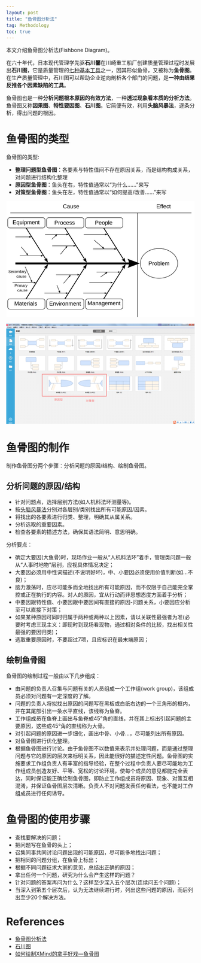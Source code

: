 ```yaml
---
layout: post
title: "鱼骨图分析法"
tag: Methodology
toc: true
---
```


本文介绍鱼骨图分析法(Fishbone Diagram)。

<!--more-->

在六十年代，日本现代管理学先驱**石川馨**在川崎重工船厂创建质量管理过程时发展出**石川图**，它是质量管理的[七种基本工具](https://zh.wikipedia.org/wiki/%E5%93%81%E7%AE%A1%E4%B8%83%E5%A4%A7%E6%89%8B%E6%B3%95)之一，因其形似鱼骨，又被称为**鱼骨图**。在生产质量管理中，石川图可以帮助企业逆向剖析各个部门的问题，是**一种由结果反推各个因素缺陷的工具**。

鱼骨图也是一种**分析问题根本原因的有效方法**，一种**透过现象看本质的分析方法**。鱼骨图又称**因果图**、**特性要因图**、**石川图**。它简便有效，利用**头脑风暴法**，逐条分析，得出问题的根因。

# 鱼骨图的类型

鱼骨图的类型:

* **整理问题型鱼骨图**：各要素与特性值间不存在原因关系，而是结构构成关系，对问题进行结构化整理
* **原因型鱼骨图**：鱼头在右，特性值通常以“为什么……”来写
* **对策型鱼骨图**：鱼头在左，特性值通常以“如何提高/改善……”来写

![Fishbone Diagram](/assets/Ishikawa_Fishbone_Diagram.svg)

![XMind-for-Fishbone-Diagram](/assets/XMind-for-Fishbone-Diagram.png)

# 鱼骨图的制作

制作鱼骨图分两个步骤：分析问题的原因/结构、绘制鱼骨图。

## 分析问题的原因/结构

* 针对问题点，选择层别方法(如人机料法环测量等)。
* 按<a href="{{ site.base-url }}/2017/03/03/brain-storming.html">头脑风暴法</a>分别对各层别/类别找出所有可能原因/因素。
* 将找出的各要素进行归类、整理，明确其从属关系。
* 分析选取的重要因素。
* 检查各要素的描述方法，确保其语法简明、意思明确。

分析要点：

* 确定大要因(大鱼骨)时，现场作业一般从“人机料法环”着手，管理类问题一般从“人事时地物”层别，应视具体情况决定；
* 大要因必须用中性词描述(不说明好坏)，中、小要因必须使用价值判断(如...不良)；
* 脑力激荡时，应尽可能多而全地找出所有可能原因，而不仅限于自己能完全掌控或正在执行的内容。对人的原因，宜从行动而非思想态度方面着手分析；
* 中要因跟特性值、小要因跟中要因间有直接的原因-问题关系，小要因应分析至可以直接下对策；
* 如果某种原因可同时归属于两种或两种以上因素，请以关联性最强者为准(必要时考虑三现主义：即现时到现场看现物，通过相对条件的比较，找出相关性最强的要因归类)；
* 选取重要原因时，不要超过7项，且应标识在最末端原因；

## 绘制鱼骨图

鱼骨图的绘制过程一般由以下几步组成：

* 由问题的负责人召集与问题有关的人员组成一个工作组(work group)，该组成员必须对问题有一定深度的了解。
* 问题的负责人将拟找出原因的问题写在黑板或白纸右边的一个三角形的框内，并在其尾部引出一条水平直线，该线称为鱼脊。
* 工作组成员在鱼脊上画出与鱼脊成45°角的直线，并在其上标出引起问题的主要原因，这些成45°角的直线称为大骨。
* 对引起问题的原因进一步细化，画出中骨、小骨...，尽可能列出所有原因。
* 对鱼骨图进行优化整理。
* 根据鱼骨图进行讨论。由于鱼骨图不以数值来表示并处理问题，而是通过整理问题与它的原因的层次来标明关系，因此能很好的描述定性问题。鱼骨图的实施要求工作组负责人有丰富的指导经验，在整个过程中负责人要尽可能地为工作组成员创造友好、平等、宽松的讨论环境，使每个成员的意见都能完全表达，同时保证能正确绘制鱼骨图，即防止工作组成员将原因、现象、对策互相混淆，并保证鱼骨图层次清晰。负责人不对问题发表任何看法，也不能对工作组成员进行任何诱导。

# 鱼骨图的使用步骤

* 查找要解决的问题；
* 把问题写在鱼骨的头上；
* 召集同事共同讨论问题出现的可能原因，尽可能多地找出问题；
* 把相同的问题分组，在鱼骨上标出；
* 根据不同问题征求大家的意见，总结出正确的原因；
* 拿出任何一个问题，研究为什么会产生这样的问题？
* 针对问题的答案再问为什么？这样至少深入五个层次(连续问五个问题)；
* 当深入到第五个层次后，认为无法继续进行时，列出这些问题的原因，而后列出至少20个解决方法。

# References

* [鱼骨图分析法](http://wiki.mbalib.com/wiki/%E9%B1%BC%E9%AA%A8%E5%9B%BE)
* [石川图](https://zh.wikipedia.org/wiki/%E7%9F%B3%E5%B7%9D%E5%9B%BE)
* [如何绘制XMind的拿手好戏—鱼骨图](http://www.xmindchina.net/jiqiao/xmind-huizhi-yugutu.html)
